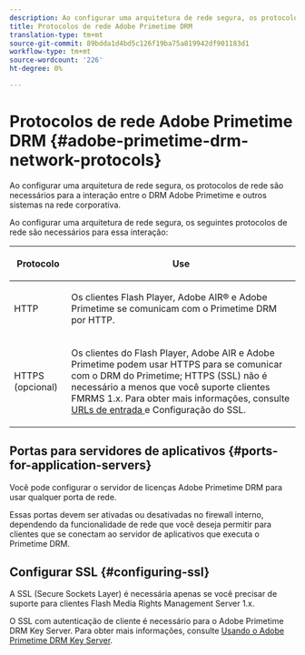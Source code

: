 ```yaml
---
description: Ao configurar uma arquitetura de rede segura, os protocolos de rede são necessários para a interação entre o DRM Adobe Primetime e outros sistemas na rede corporativa.
title: Protocolos de rede Adobe Primetime DRM
translation-type: tm+mt
source-git-commit: 89bdda1d4bd5c126f19ba75a819942df901183d1
workflow-type: tm+mt
source-wordcount: '226'
ht-degree: 0%

---
```



# Protocolos de rede Adobe Primetime DRM {#adobe-primetime-drm-network-protocols}

Ao configurar uma arquitetura de rede segura, os protocolos de rede são necessários para a interação entre o DRM Adobe Primetime e outros sistemas na rede corporativa.

Ao configurar uma arquitetura de rede segura, os seguintes protocolos de rede são necessários para essa interação:

<table frame="all" colsep="1" rowsep="1" class="+ topic/table adobe-d/table " id="table_itc_33z_n4"> 
 <thead class="- topic/thead "> 
  <tr rowsep="1" class="- topic/row "> 
   <th colname="1" class="- topic/entry entry"> <p class="- topic/p ">Protocolo </p> </th> 
   <th colname="2" class="- topic/entry entry"> <p class="- topic/p ">Use </p> </th> 
  </tr> 
 </thead>
 <tbody class="- topic/tbody "> 
  <tr rowsep="1" class="- topic/row "> 
   <td colname="1" class="- topic/entry "> <p class="- topic/p ">HTTP </p> </td> 
   <td colname="2" class="- topic/entry "> <p class="- topic/p ">Os clientes Flash Player, Adobe AIR® e Adobe Primetime se comunicam com o Primetime DRM por HTTP. </p> </td> 
  </tr> 
  <tr rowsep="0" class="- topic/row "> 
   <td colname="1" class="- topic/entry "> <p class="- topic/p ">HTTPS (opcional) </p> </td> 
   <td colname="2" class="- topic/entry "> <p class="- topic/p ">Os clientes do Flash Player, Adobe AIR e Adobe Primetime podem usar HTTPS para se comunicar com o DRM do Primetime; HTTPS (SSL) não é necessário a menos que você suporte clientes FMRMS 1.x. Para obter mais informações, consulte <a href="../../secure-deployment-guidelines/overview/network-topology-firewall-rules.md" format="dita" scope="local"> URLs de entrada </a> e Configuração do SSL. </p> </td> 
  </tr> 
 </tbody> 
</table>

## Portas para servidores de aplicativos {#ports-for-application-servers}

Você pode configurar o servidor de licenças Adobe Primetime DRM para usar qualquer porta de rede.

Essas portas devem ser ativadas ou desativadas no firewall interno, dependendo da funcionalidade de rede que você deseja permitir para clientes que se conectam ao servidor de aplicativos que executa o Primetime DRM.

## Configurar SSL {#configuring-ssl}

A SSL (Secure Sockets Layer) é necessária apenas se você precisar de suporte para clientes Flash Media Rights Management Server 1.x.

O SSL com autenticação de cliente é necessário para o Adobe Primetime DRM Key Server. Para obter mais informações, consulte [Usando o Adobe Primetime DRM Key Server](../../using-the-drm-key-server/requirements.md).